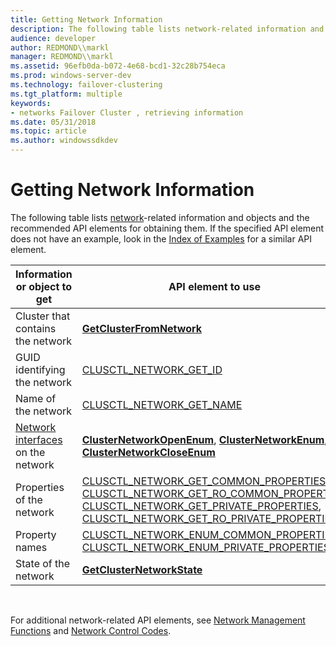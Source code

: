 ```yaml
---
title: Getting Network Information
description: The following table lists network-related information and objects and the recommended API elements for obtaining them. If the specified API element does not have an example, look in the Index of Examples for a similar API element.
audience: developer
author: REDMOND\\markl
manager: REDMOND\\markl
ms.assetid: 96efb0da-b072-4e68-bcd1-32c28b754eca
ms.prod: windows-server-dev
ms.technology: failover-clustering
ms.tgt_platform: multiple
keywords:
- networks Failover Cluster , retrieving information
ms.date: 05/31/2018
ms.topic: article
ms.author: windowssdkdev
---
```


# Getting Network Information

The following table lists [network](networks.md)-related information and objects and the recommended API elements for obtaining them. If the specified API element does not have an example, look in the [Index of Examples](index-of-examples.md) for a similar API element.



| Information or object to get                                | API element to use                                                                                                                                                                                                                                                                                                                                                                |
|-------------------------------------------------------------|-----------------------------------------------------------------------------------------------------------------------------------------------------------------------------------------------------------------------------------------------------------------------------------------------------------------------------------------------------------------------------------|
| Cluster that contains the network                           | [**GetClusterFromNetwork**](/windows/previous-versions/ClusAPI/nc-clusapi-pclusapi_get_cluster_from_network?branch=master)                                                                                                                                                                                                                                                                                                                            |
| GUID identifying the network                                | [CLUSCTL\_NETWORK\_GET\_ID](clusctl-network-get-id.md)                                                                                                                                                                                                                                                                                                                           |
| Name of the network                                         | [CLUSCTL\_NETWORK\_GET\_NAME](clusctl-network-get-name.md)                                                                                                                                                                                                                                                                                                                       |
| [Network interfaces](network-interfaces.md) on the network | [**ClusterNetworkOpenEnum**](/windows/previous-versions/ClusAPI/nc-clusapi-pclusapi_cluster_network_open_enum?branch=master), [**ClusterNetworkEnum**](/windows/previous-versions/ClusAPI/nc-clusapi-pclusapi_cluster_network_enum?branch=master), [**ClusterNetworkCloseEnum**](/windows/previous-versions/ClusAPI/nc-clusapi-pclusapi_cluster_network_close_enum?branch=master)                                                                                                                                                                                                            |
| Properties of the network                                   | [CLUSCTL\_NETWORK\_GET\_COMMON\_PROPERTIES](clusctl-network-get-common-properties.md), [CLUSCTL\_NETWORK\_GET\_RO\_COMMON\_PROPERTIES](clusctl-network-get-ro-common-properties.md), [CLUSCTL\_NETWORK\_GET\_PRIVATE\_PROPERTIES](clusctl-network-get-private-properties.md), [CLUSCTL\_NETWORK\_GET\_RO\_PRIVATE\_PROPERTIES](clusctl-network-get-ro-private-properties.md), |
| Property names                                              | [CLUSCTL\_NETWORK\_ENUM\_COMMON\_PROPERTIES](clusctl-network-enum-common-properties.md), [CLUSCTL\_NETWORK\_ENUM\_PRIVATE\_PROPERTIES](clusctl-network-enum-private-properties.md)                                                                                                                                                                                              |
| State of the network                                        | [**GetClusterNetworkState**](/windows/previous-versions/ClusAPI/nc-clusapi-pclusapi_get_cluster_network_state?branch=master)                                                                                                                                                                                                                                                                                                                          |



 

For additional network-related API elements, see [Network Management Functions](network-management-functions.md) and [Network Control Codes](network-control-codes.md).

 

 




